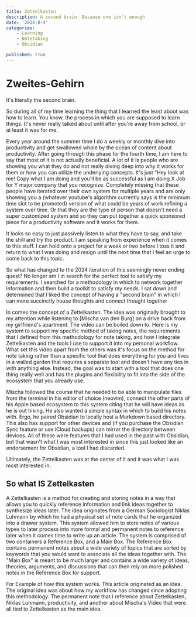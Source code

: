 ```yaml
---
title: Zettelkasten
description: A second brain. Because one isn't enough
date: '2024-8-4'
categories:
    - Learning
    - Notetaking
    - Obsidian

published: true
---
```


# Zweites-Gehirn

It's literally the second brain. 

So during all of my time learning the thing that I learned the least about was how to learn. You know, the process in which you are supposed to learn things. It's never really talked about until after you're away from school, or at least it was for me. 

Every year around the summer time I do a weekly or monthly dive into productivity and get swallowed whole by the ocean of content about productivity. After going through this phase for the fourth time, I am here to say that most of it is not actually beneficial. A lot of it is people who are showing you what they do and not really diving deep into why it works for them or how you can utilize the underlying concepts. It's just "Hey look at me! Copy what I am doing and you'll be as successful as I am doing X Job for Y major company that you recognize. Completely missing that these people have iterated over their own system for multiple years and are only showing you a {whatever youtube's algorithm currently says is the minimum time slot to be promoted} version of what could be years of work refining a system over time. Or that they are the type of person that doesn't need a super customized system and so they can put together a quick sponsored piece for a productivity software and it works for them. 

It looks so easy to just passively listen to what they have to say, and take the shill and try the product. I am speaking from experience when it comes to this stuff. I can hold onto a project for a week or two before I toss it and return to what I was doing and resign until the next time that I feel an urge to come back to this topic. 

So what has changed to the 2024 iteration of this seemingly never ending quest? No longer am I in search for the perfect tool to satisfy my requirements. I searched for a methodology in which to network together information and then build a toolkit to satisfy my needs. I sat down and determined that I liked the concept of having a "second brain" in which I can more succinctly house thoughts and connect thought together 

In comes the concept of a Zettelkasten. The idea was originally brought to my attention while listening to [Mischa van den Burg] on a drive back from my girlfriend's apartment. The video can be boiled down to: Here is my system to support my specific method of taking notes, the requirements that I defined from this methodology for note taking, and how I integrate Zettelkasten and the tools I use to support it into my personal workflow. What set this video apart from the others was it's focus on the method for note taking rather than a specific tool that does everything for you and lives in a walled garden that requires a separate tool and doesn't have any ties in with anything else. Instead, the goal was to start with a tool that does one thing really well and has the plugins and flexibility to fit into the side of the ecosystem that you already use. 

Mischa followed the course that he needed to be able to manipulate files from the terminal in his editor of choice (neovim), connect the other parts of his Apple based ecosystem to this system citing that he will have ideas as he is out hiking. He also wanted a simple syntax in which to build his notes with. Ergo, he paired Obsidian to locally host a Markdown based directory. This also has support for other devices and (if you purchase the Obsidian Sync feature or use iCloud backups) can mirror the directory between devices.  All of these were features that I had used in the past with Obsidian, but that wasn't what I was most interested in since this just looked like an endorsement for Obsidian, a tool I had discarded. 

Ultimately, the Zettelkasten was at the center of it and it was what I was most interested in. 

## So what __IS__ Zettelkasten

A Zettelkasten is a method for creating and storing notes in a way that allows you to quickly reference information and link ideas together to synthesize ideas later. The idea originates from a German Sociologist Niklas Luhmann by which he had a physical set of note cards that he organized into a drawer system. This system allowed him to store notes of various types to later process into more formal and permanent notes to reference later when it comes time to write up an article. The system is comprised of two containers a Reference Box, and a Main Box. The Reference Box contains permanent notes about a wide variety of topics that are sorted by keywords that you would want to associate all the ideas together with.  The "Main Box" is meant to be much larger and contains a wide variety of ideas, theories, arguments, and discussions that can then rely on more polished notes in the Reference Box for support.  

For Example of how this system works. This article originated as an idea. The original idea was about how my workflow has changed since adopting this methodology. The permanent note that I reference about Zettelkasten, Niklas Luhmann, productivity, and another about Mischa's Video that were all tied to Zettelkasten as the main idea. 